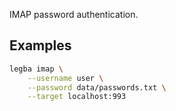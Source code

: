 IMAP password authentication.

## Examples

```sh
legba imap \
    --username user \
    --password data/passwords.txt \
    --target localhost:993
```
